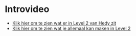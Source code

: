 # Introvideo

* [Klik hier om te zien wat er in Level 2 van Hedy zit](https://youtu.be/bTsUdpK4Co8 "Hedy commando's level 2")
* [Klik hier om te zien wat je allemaal kan maken in Level 2](https://youtu.be/x4zSs1gOCgI "Hedy opdrachten Level 2")

